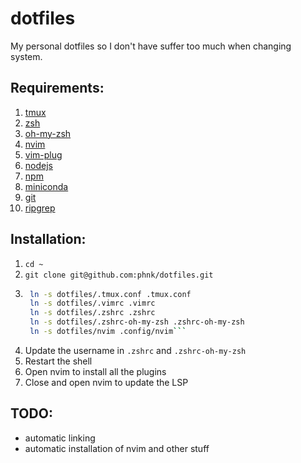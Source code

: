 # dotfiles
My personal dotfiles so I don't have suffer too much when changing system.

## Requirements:
1. [tmux](https://github.com/tmux/tmux)
2. [zsh](https://github.com/zsh-users/zsh)
3. [oh-my-zsh](https://github.com/ohmyzsh/ohmyzsh)
4. [nvim](https://github.com/neovim/neovim)
5. [vim-plug](https://github.com/junegunn/vim-plug)
6. [nodejs](https://github.com/nodejs/node)
7. [npm](https://github.com/npm/cli)
8. [miniconda](https://github.com/conda/conda)
9. [git](https://github.com/git/git)
10. [ripgrep](https://github.com/BurntSushi/ripgrep)

## Installation:
1. `cd ~`
2. `git clone git@github.com:phnk/dotfiles.git`
3. ```bash
    ln -s dotfiles/.tmux.conf .tmux.conf
    ln -s dotfiles/.vimrc .vimrc
    ln -s dotfiles/.zshrc .zshrc
    ln -s dotfiles/.zshrc-oh-my-zsh .zshrc-oh-my-zsh
    ln -s dotfiles/nvim .config/nvim```
4. Update the username in `.zshrc` and `.zshrc-oh-my-zsh`
5. Restart the shell
6. Open nvim to install all the plugins
7. Close and open nvim to update the LSP

## TODO:
* automatic linking
* automatic installation of nvim and other stuff



